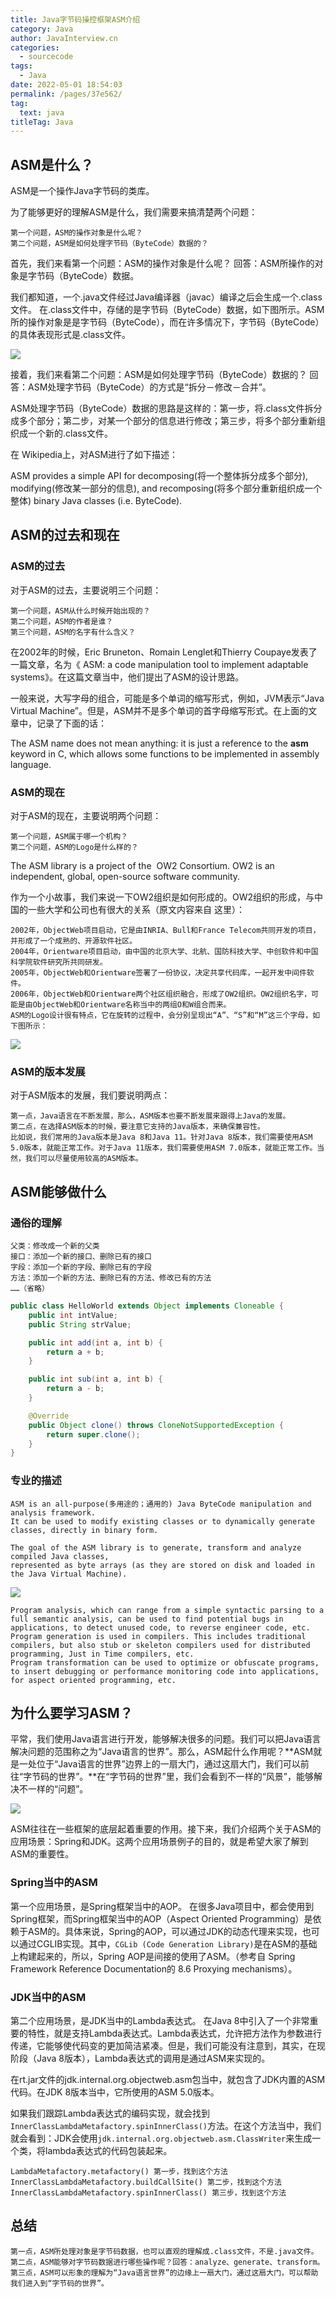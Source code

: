 ```yaml
---
title: Java字节码操控框架ASM介绍
category: Java
author: JavaInterview.cn
categories: 
  - sourcecode
tags: 
  - Java
date: 2022-05-01 18:54:03
permalink: /pages/37e562/
tag: 
  text: java
titleTag: Java
---
```


## ASM是什么？
ASM是一个操作Java字节码的类库。

为了能够更好的理解ASM是什么，我们需要来搞清楚两个问题：

    第一个问题，ASM的操作对象是什么呢？
    第二个问题，ASM是如何处理字节码（ByteCode）数据的？
首先，我们来看第一个问题：ASM的操作对象是什么呢？ 回答：ASM所操作的对象是字节码（ByteCode）数据。

我们都知道，一个.java文件经过Java编译器（javac）编译之后会生成一个.class文件。
在.class文件中，存储的是字节码（ByteCode）数据，如下图所示。ASM所的操作对象是是字节码（ByteCode），而在许多情况下，字节码（ByteCode）的具体表现形式是.class文件。

![](/media/pictures/java/asm_1.png)


接着，我们来看第二个问题：ASM是如何处理字节码（ByteCode）数据的？ 回答：ASM处理字节码（ByteCode）的方式是“拆分－修改－合并”。

ASM处理字节码（ByteCode）数据的思路是这样的：第一步，将.class文件拆分成多个部分；第二步，对某一个部分的信息进行修改；第三步，将多个部分重新组织成一个新的.class文件。

在 Wikipedia上，对ASM进行了如下描述：

ASM provides a simple API for decomposing(将一个整体拆分成多个部分), modifying(修改某一部分的信息), and recomposing(将多个部分重新组织成一个整体) binary Java classes (i.e. ByteCode).

## ASM的过去和现在
### ASM的过去
对于ASM的过去，主要说明三个问题：

    第一个问题，ASM从什么时候开始出现的？
    第二个问题，ASM的作者是谁？
    第三个问题，ASM的名字有什么含义？
在2002年的时候，Eric Bruneton、Romain Lenglet和Thierry Coupaye发表了一篇文章，名为《 ASM: a code manipulation tool to implement adaptable systems》。在这篇文章当中，他们提出了ASM的设计思路。

一般来说，大写字母的组合，可能是多个单词的缩写形式，例如，JVM表示“Java Virtual Machine”。但是，ASM并不是多个单词的首字母缩写形式。在上面的文章中，记录了下面的话：

The ASM name does not mean anything: it is just a reference to the __asm__ keyword in C,
which allows some functions to be implemented in assembly language.

### ASM的现在
对于ASM的现在，主要说明两个问题：

    第一个问题，ASM属于哪一个机构？
    第二个问题，ASM的Logo是什么样的？
The ASM library is a project of the  OW2 Consortium. OW2 is an independent, global, open-source software community.

作为一个小故事，我们来说一下OW2组织是如何形成的。OW2组织的形成，与中国的一些大学和公司也有很大的关系（原文内容来自 这里）：

    2002年，ObjectWeb项目启动，它是由INRIA、Bull和France Telecom共同开发的项目，并形成了一个成熟的、开源软件社区。
    2004年，Orientware项目启动，由中国的北京大学、北航、国防科技大学、中创软件和中国科学院软件研究所共同研发。
    2005年，ObjectWeb和Orientware签署了一份协议，决定共享代码库，一起开发中间件软件。
    2006年，ObjectWeb和Orientware两个社区组织融合，形成了OW2组织。OW2组织名字，可能是由ObjectWeb和Orientware名称当中的两组O和W组合而来。
    ASM的Logo设计很有特点，它在旋转的过程中，会分别呈现出“A”、“S”和“M”这三个字母，如下图所示：

![](/media/pictures/java/asm_2.gif)


### ASM的版本发展
对于ASM版本的发展，我们要说明两点：

    第一点，Java语言在不断发展，那么，ASM版本也要不断发展来跟得上Java的发展。
    第二点，在选择ASM版本的时候，要注意它支持的Java版本，来确保兼容性。
    比如说，我们常用的Java版本是Java 8和Java 11。针对Java 8版本，我们需要使用ASM 5.0版本，就能正常工作。对于Java 11版本，我们需要使用ASM 7.0版本，就能正常工作。当然，我们可以尽量使用较高的ASM版本。


## ASM能够做什么
### 通俗的理解
    父类：修改成一个新的父类
    接口：添加一个新的接口、删除已有的接口
    字段：添加一个新的字段、删除已有的字段
    方法：添加一个新的方法、删除已有的方法、修改已有的方法
    ……（省略）
```java
public class HelloWorld extends Object implements Cloneable {
    public int intValue;
    public String strValue;

    public int add(int a, int b) {
        return a + b;
    }

    public int sub(int a, int b) {
        return a - b;
    }

    @Override
    public Object clone() throws CloneNotSupportedException {
        return super.clone();
    }
}

```

### 专业的描述
    ASM is an all-purpose(多用途的；通用的) Java ByteCode manipulation and analysis framework.
    It can be used to modify existing classes or to dynamically generate classes, directly in binary form.
    
    The goal of the ASM library is to generate, transform and analyze compiled Java classes,
    represented as byte arrays (as they are stored on disk and loaded in the Java Virtual Machine).

![](/media/pictures/java/asm_3.png)


    Program analysis, which can range from a simple syntactic parsing to a full semantic analysis, can be used to find potential bugs in applications, to detect unused code, to reverse engineer code, etc.
    Program generation is used in compilers. This includes traditional compilers, but also stub or skeleton compilers used for distributed programming, Just in Time compilers, etc.
    Program transformation can be used to optimize or obfuscate programs, to insert debugging or performance monitoring code into applications, for aspect oriented programming, etc.
## 为什么要学习ASM？
平常，我们使用Java语言进行开发，能够解决很多的问题。我们可以把Java语言解决问题的范围称之为“Java语言的世界”。那么，ASM起什么作用呢？**ASM就是一处位于“Java语言的世界”边界上的一扇大门，通过这扇大门，我们可以前往“字节码的世界”。**在“字节码的世界”里，我们会看到不一样的“风景”，能够解决不一样的“问题”。

![](/media/pictures/java/asm_4.png)

ASM往往在一些框架的底层起着重要的作用。接下来，我们介绍两个关于ASM的应用场景：Spring和JDK。这两个应用场景例子的目的，就是希望大家了解到ASM的重要性。

### Spring当中的ASM
第一个应用场景，是Spring框架当中的AOP。 在很多Java项目中，都会使用到Spring框架，而Spring框架当中的AOP（Aspect Oriented Programming）是依赖于ASM的。具体来说，Spring的AOP，可以通过JDK的动态代理来实现，也可以通过CGLIB实现。其中，`CGLib (Code Generation Library)`是在ASM的基础上构建起来的，所以，Spring AOP是间接的使用了ASM。（参考自 Spring Framework Reference Documentation的 8.6 Proxying mechanisms）。

### JDK当中的ASM
第二个应用场景，是JDK当中的Lambda表达式。 在Java 8中引入了一个非常重要的特性，就是支持Lambda表达式。Lambda表达式，允许把方法作为参数进行传递，它能够使代码变的更加简洁紧凑。但是，我们可能没有注意到，其实，在现阶段（Java 8版本），Lambda表达式的调用是通过ASM来实现的。

在rt.jar文件的jdk.internal.org.objectweb.asm包当中，就包含了JDK内置的ASM代码。在JDK 8版本当中，它所使用的ASM 5.0版本。

如果我们跟踪Lambda表达式的编码实现，就会找到`InnerClassLambdaMetafactory.spinInnerClass()`方法。在这个方法当中，我们就会看到：JDK会使用`jdk.internal.org.objectweb.asm.ClassWriter`来生成一个类，将lambda表达式的代码包装起来。

    LambdaMetafactory.metafactory() 第一步，找到这个方法
    InnerClassLambdaMetafactory.buildCallSite() 第二步，找到这个方法
    InnerClassLambdaMetafactory.spinInnerClass() 第三步，找到这个方法
## 总结

    第一点，ASM所处理对象是字节码数据，也可以直观的理解成.class文件，不是.java文件。
    第二点，ASM能够对字节码数据进行哪些操作呢？回答：analyze、generate、transform。
    第三点，ASM可以形象的理解为“Java语言世界”的边缘上一扇大门，通过这扇大门，可以帮助我们进入到“字节码的世界”。


